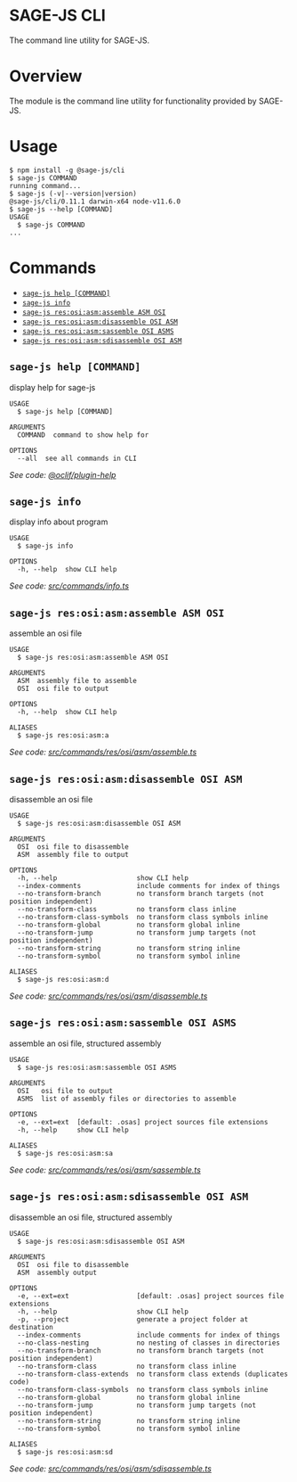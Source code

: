 # SAGE-JS CLI

The command line utility for SAGE-JS.


# Overview

The module is the command line utility for functionality provided by SAGE-JS.


# Usage
<!-- usage -->
```sh-session
$ npm install -g @sage-js/cli
$ sage-js COMMAND
running command...
$ sage-js (-v|--version|version)
@sage-js/cli/0.11.1 darwin-x64 node-v11.6.0
$ sage-js --help [COMMAND]
USAGE
  $ sage-js COMMAND
...
```
<!-- usagestop -->


# Commands
<!-- commands -->
* [`sage-js help [COMMAND]`](#sage-js-help-command)
* [`sage-js info`](#sage-js-info)
* [`sage-js res:osi:asm:assemble ASM OSI`](#sage-js-resosiasmassemble-asm-osi)
* [`sage-js res:osi:asm:disassemble OSI ASM`](#sage-js-resosiasmdisassemble-osi-asm)
* [`sage-js res:osi:asm:sassemble OSI ASMS`](#sage-js-resosiasmsassemble-osi-asms)
* [`sage-js res:osi:asm:sdisassemble OSI ASM`](#sage-js-resosiasmsdisassemble-osi-asm)

## `sage-js help [COMMAND]`

display help for sage-js

```
USAGE
  $ sage-js help [COMMAND]

ARGUMENTS
  COMMAND  command to show help for

OPTIONS
  --all  see all commands in CLI
```

_See code: [@oclif/plugin-help](https://github.com/oclif/plugin-help/blob/v2.1.4/src/commands/help.ts)_

## `sage-js info`

display info about program

```
USAGE
  $ sage-js info

OPTIONS
  -h, --help  show CLI help
```

_See code: [src/commands/info.ts](https://github.com/TheLegendOfMataNui/sage-js/blob/v0.11.1/src/commands/info.ts)_

## `sage-js res:osi:asm:assemble ASM OSI`

assemble an osi file

```
USAGE
  $ sage-js res:osi:asm:assemble ASM OSI

ARGUMENTS
  ASM  assembly file to assemble
  OSI  osi file to output

OPTIONS
  -h, --help  show CLI help

ALIASES
  $ sage-js res:osi:asm:a
```

_See code: [src/commands/res/osi/asm/assemble.ts](https://github.com/TheLegendOfMataNui/sage-js/blob/v0.11.1/src/commands/res/osi/asm/assemble.ts)_

## `sage-js res:osi:asm:disassemble OSI ASM`

disassemble an osi file

```
USAGE
  $ sage-js res:osi:asm:disassemble OSI ASM

ARGUMENTS
  OSI  osi file to disassemble
  ASM  assembly file to output

OPTIONS
  -h, --help                    show CLI help
  --index-comments              include comments for index of things
  --no-transform-branch         no transform branch targets (not position independent)
  --no-transform-class          no transform class inline
  --no-transform-class-symbols  no transform class symbols inline
  --no-transform-global         no transform global inline
  --no-transform-jump           no transform jump targets (not position independent)
  --no-transform-string         no transform string inline
  --no-transform-symbol         no transform symbol inline

ALIASES
  $ sage-js res:osi:asm:d
```

_See code: [src/commands/res/osi/asm/disassemble.ts](https://github.com/TheLegendOfMataNui/sage-js/blob/v0.11.1/src/commands/res/osi/asm/disassemble.ts)_

## `sage-js res:osi:asm:sassemble OSI ASMS`

assemble an osi file, structured assembly

```
USAGE
  $ sage-js res:osi:asm:sassemble OSI ASMS

ARGUMENTS
  OSI   osi file to output
  ASMS  list of assembly files or directories to assemble

OPTIONS
  -e, --ext=ext  [default: .osas] project sources file extensions
  -h, --help     show CLI help

ALIASES
  $ sage-js res:osi:asm:sa
```

_See code: [src/commands/res/osi/asm/sassemble.ts](https://github.com/TheLegendOfMataNui/sage-js/blob/v0.11.1/src/commands/res/osi/asm/sassemble.ts)_

## `sage-js res:osi:asm:sdisassemble OSI ASM`

disassemble an osi file, structured assembly

```
USAGE
  $ sage-js res:osi:asm:sdisassemble OSI ASM

ARGUMENTS
  OSI  osi file to disassemble
  ASM  assembly output

OPTIONS
  -e, --ext=ext                 [default: .osas] project sources file extensions
  -h, --help                    show CLI help
  -p, --project                 generate a project folder at destination
  --index-comments              include comments for index of things
  --no-class-nesting            no nesting of classes in directories
  --no-transform-branch         no transform branch targets (not position independent)
  --no-transform-class          no transform class inline
  --no-transform-class-extends  no transform class extends (duplicates code)
  --no-transform-class-symbols  no transform class symbols inline
  --no-transform-global         no transform global inline
  --no-transform-jump           no transform jump targets (not position independent)
  --no-transform-string         no transform string inline
  --no-transform-symbol         no transform symbol inline

ALIASES
  $ sage-js res:osi:asm:sd
```

_See code: [src/commands/res/osi/asm/sdisassemble.ts](https://github.com/TheLegendOfMataNui/sage-js/blob/v0.11.1/src/commands/res/osi/asm/sdisassemble.ts)_
<!-- commandsstop -->
